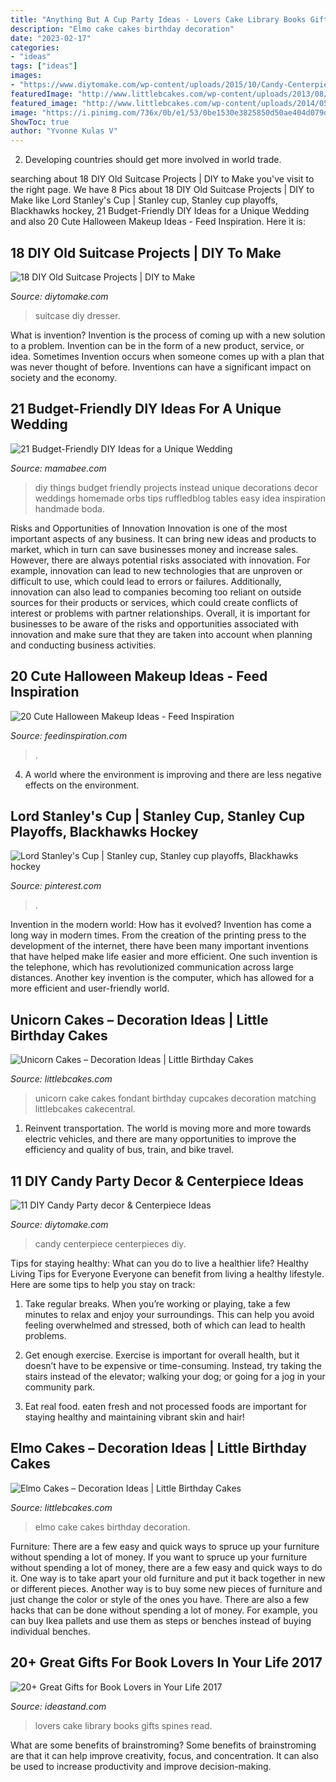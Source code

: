 ```yaml
---
title: "Anything But A Cup Party Ideas - Lovers Cake Library Books Gifts Spines Read"
description: "Elmo cake cakes birthday decoration"
date: "2023-02-17"
categories:
- "ideas"
tags: ["ideas"]
images:
- "https://www.diytomake.com/wp-content/uploads/2015/10/Candy-Centerpiece-Ideas-Sweet-.jpg"
featuredImage: "http://www.littlebcakes.com/wp-content/uploads/2013/08/Elmo-Cake-Ideas.jpg"
featured_image: "http://www.littlebcakes.com/wp-content/uploads/2014/05/Unicorn-Cake-Pictures-768x1024.jpg"
image: "https://i.pinimg.com/736x/0b/e1/53/0be1530e3825850d50ae404d079d2736--sports-handicappers-sports-betting.jpg"
ShowToc: true
author: "Yvonne Kulas V"
---
```



2. Developing countries should get more involved in world trade.

	

		
searching about 18 DIY Old Suitcase Projects | DIY to Make you've visit to the right page. We have 8 Pics about 18 DIY Old Suitcase Projects | DIY to Make like Lord Stanley&#039;s Cup | Stanley cup, Stanley cup playoffs, Blackhawks hockey, 21 Budget-Friendly DIY Ideas for a Unique Wedding and also 20 Cute Halloween Makeup Ideas - Feed Inspiration. Here it is:
		
    
## 18 DIY Old Suitcase Projects | DIY To Make

<img loading=lazy src="http://www.diytomake.com/wp-content/uploads/2015/09/DIY-Vintage-Suitcase-Dresser.jpg" onerror="this.onerror=null;this.src='https://tse1.mm.bing.net/th?id=OIP.DjDjOG9DDa1JHFgBg0-qSAHaJ3&amp;pid=15.1';" alt="18 DIY Old Suitcase Projects | DIY to Make">

_Source: diytomake.com_

>suitcase diy dresser. 

	

What is invention?
Invention is the process of coming up with a new solution to a problem. Invention can be in the form of a new product, service, or idea. Sometimes Invention occurs when someone comes up with a plan that was never thought of before. Inventions can have a significant impact on society and the economy.

    
## 21 Budget-Friendly DIY Ideas For A Unique Wedding

<img loading=lazy src="https://mamabee.com/wp-content/uploads/2015/10/82.jpg" onerror="this.onerror=null;this.src='https://tse1.mm.bing.net/th?id=OIP.nVLMnMLVxOmZjSdyiTAz-wHaLH&amp;pid=15.1';" alt="21 Budget-Friendly DIY Ideas for a Unique Wedding">

_Source: mamabee.com_

>diy things budget friendly projects instead unique decorations decor weddings homemade orbs tips ruffledblog tables easy idea inspiration handmade boda. 

	

Risks and Opportunities of Innovation
Innovation is one of the most important aspects of any business. It can bring new ideas and products to market, which in turn can save businesses money and increase sales. However, there are always potential risks associated with innovation. For example, innovation can lead to new technologies that are unproven or difficult to use, which could lead to errors or failures. Additionally, innovation can also lead to companies becoming too reliant on outside sources for their products or services, which could create conflicts of interest or problems with partner relationships. Overall, it is important for businesses to be aware of the risks and opportunities associated with innovation and make sure that they are taken into account when planning and conducting business activities.

    
## 20 Cute Halloween Makeup Ideas - Feed Inspiration

<img loading=lazy src="https://www.feedinspiration.com/wp-content/uploads/2016/09/Cute-Halloween-Eye-Makeup-Idea.jpg" onerror="this.onerror=null;this.src='https://tse1.mm.bing.net/th?id=OIP.IQf3V8obcJJirLfvAaidwwAAAA&amp;pid=15.1';" alt="20 Cute Halloween Makeup Ideas - Feed Inspiration">

_Source: feedinspiration.com_

>. 

	

4. A world where the environment is improving and there are less negative effects on the environment. 

    
## Lord Stanley&#039;s Cup | Stanley Cup, Stanley Cup Playoffs, Blackhawks Hockey

<img loading=lazy src="https://i.pinimg.com/736x/0b/e1/53/0be1530e3825850d50ae404d079d2736--sports-handicappers-sports-betting.jpg" onerror="this.onerror=null;this.src='https://tse1.mm.bing.net/th?id=OIP.QRvO_FgauPB1bTa5miDcBAHaLu&amp;pid=15.1';" alt="Lord Stanley&#039;s Cup | Stanley cup, Stanley cup playoffs, Blackhawks hockey">

_Source: pinterest.com_

>. 

	

Invention in the modern world: How has it evolved?
Invention has come a long way in modern times. From the creation of the printing press to the development of the internet, there have been many important inventions that have helped make life easier and more efficient. One such invention is the telephone, which has revolutionized communication across large distances. Another key invention is the computer, which has allowed for a more efficient and user-friendly world.

    
## Unicorn Cakes – Decoration Ideas | Little Birthday Cakes

<img loading=lazy src="http://www.littlebcakes.com/wp-content/uploads/2014/05/Unicorn-Cake-Pictures-768x1024.jpg" onerror="this.onerror=null;this.src='https://tse2.mm.bing.net/th?id=OIP.DjeHt37L_RjU2HqoxwmeRgHaJ4&amp;pid=15.1';" alt="Unicorn Cakes – Decoration Ideas | Little Birthday Cakes">

_Source: littlebcakes.com_

>unicorn cake cakes fondant birthday cupcakes decoration matching littlebcakes cakecentral. 

	

1) Reinvent transportation. The world is moving more and more towards electric vehicles, and there are many opportunities to improve the efficiency and quality of bus, train, and bike travel. 

    
## 11 DIY Candy Party Decor &amp; Centerpiece Ideas

<img loading=lazy src="https://www.diytomake.com/wp-content/uploads/2015/10/Candy-Centerpiece-Ideas-Sweet-.jpg" onerror="this.onerror=null;this.src='https://tse2.mm.bing.net/th?id=OIP.VlBvjjWgo0WCLO_BVVrqDAHaFJ&amp;pid=15.1';" alt="11 DIY Candy Party decor &amp; Centerpiece Ideas">

_Source: diytomake.com_

>candy centerpiece centerpieces diy. 

	

Tips for staying healthy: What can you do to live a healthier life?
Healthy Living Tips for Everyone
Everyone can benefit from living a healthy lifestyle. Here are some tips to help you stay on track:

1. Take regular breaks. When you’re working or playing, take a few minutes to relax and enjoy your surroundings. This can help you avoid feeling overwhelmed and stressed, both of which can lead to health problems.

2. Get enough exercise. Exercise is important for overall health, but it doesn’t have to be expensive or time-consuming. Instead, try taking the stairs instead of the elevator; walking your dog; or going for a jog in your community park.

3. Eat real food. eaten fresh and not processed foods are important for staying healthy and maintaining vibrant skin and hair!

    
## Elmo Cakes – Decoration Ideas | Little Birthday Cakes

<img loading=lazy src="http://www.littlebcakes.com/wp-content/uploads/2013/08/Elmo-Cake-Ideas.jpg" onerror="this.onerror=null;this.src='https://tse3.mm.bing.net/th?id=OIP.RZykCRraVW7V_Q_nRiOOtQHaLH&amp;pid=15.1';" alt="Elmo Cakes – Decoration Ideas | Little Birthday Cakes">

_Source: littlebcakes.com_

>elmo cake cakes birthday decoration. 

	

Furniture: There are a few easy and quick ways to spruce up your furniture without spending a lot of money.
If you want to spruce up your furniture without spending a lot of money, there are a few easy and quick ways to do it. One way is to take apart your old furniture and put it back together in new or different pieces. Another way is to buy some new pieces of furniture and just change the color or style of the ones you have. There are also a few hacks that can be done without spending a lot of money. For example, you can buy Ikea pallets and use them as steps or benches instead of buying individual benches.

    
## 20+ Great Gifts For Book Lovers In Your Life 2017

<img loading=lazy src="https://ideastand.com/wp-content/uploads/2015/11/gifts-for-book-lovers/6-gifts-for-book-lovers.jpg" onerror="this.onerror=null;this.src='https://tse3.mm.bing.net/th?id=OIP.ea7KFJ49Oh6Pq_OuhfN53AHaLG&amp;pid=15.1';" alt="20+ Great Gifts for Book Lovers in Your Life 2017">

_Source: ideastand.com_

>lovers cake library books gifts spines read. 

	

What are some benefits of brainstroming?
Some benefits of brainstroming are that it can help improve creativity, focus, and concentration. It can also be used to increase productivity and improve decision-making.


